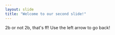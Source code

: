 ```yaml
---
layout: slide
title: "Welcome to our second slide!"
---
```

2b or not 2b, that's ff!
Use the left arrow to go back!
